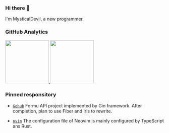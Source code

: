 ### Hi there 👋

I'm MysticalDevil, a new programmer.

### GitHub Analytics

<a href="https://github.com/Hamusuta0320">
   <img align="" height="137.9px" src="https://github-readme-stats.vercel.app/api?username=MysticalDevil&include_all_commits=true&count_private=true&hide_title=true&show_icons=true&include_all_commits=true&line_height=21"/>
   <img align="" height="137.9px" src="https://github-readme-stats.vercel.app/api/top-langs/?username=MysticalDevil&hide_title=true&layout=compact"/>
</a>

### Pinned responsitory

- [`Gohub`](https://github.com/MysticalDevil/Gohub) Formu API project implemented by Gin framework. After completion, plan to use Fiber and Iris to rewrite.

- [`nvim`](https://github.com/MysticalDevil/nvim) The configuration file of Neovim is mainly configured by TypeScript ans Rust.
